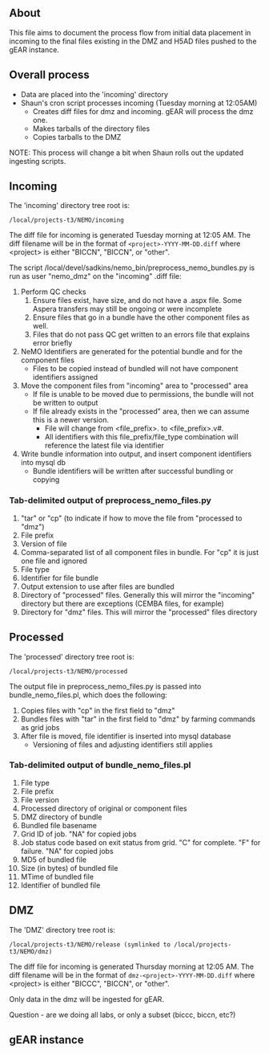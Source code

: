 ## About

This file aims to document the process flow from initial data placement in incoming to the final
files existing in the DMZ and H5AD files pushed to the gEAR instance.

## Overall process

- Data are placed into the 'incoming' directory
- Shaun's cron script processes incoming (Tuesday morning at 12:05AM)
  - Creates diff files for dmz and incoming.  gEAR will process the dmz one.
  - Makes tarballs of the directory files
  - Copies tarballs to the DMZ

NOTE: This process will change a bit when Shaun rolls out the updated ingesting scripts.

## Incoming

The 'incoming' directory tree root is:

    /local/projects-t3/NEMO/incoming

The diff file for incoming is generated Tuesday morning at 12:05 AM.  The diff filename will be in the format of ```<project>-YYYY-MM-DD.diff``` where \<project\> is either "BICCN", "BICCN", or "other".

The script /local/devel/sadkins/nemo_bin/preprocess_nemo_bundles.py is run as user "nemo_dmz" on the "incoming" .diff file:

1. Perform QC checks
    1. Ensure files exist, have size, and do not have a .aspx file.  Some Aspera transfers may still be ongoing or were incomplete
    2. Ensure files that go in a bundle have the other component files as well.
    3. Files that do not pass QC get written to an errors file that explains error briefly
2. NeMO Identifiers are generated for the potential bundle and for the component files
    - Files to be copied instead of bundled will not have component identifiers assigned
3. Move the component files from "incoming" area to "processed" area
    - If file is unable to be moved due to permissions, the bundle will not be written to output
    - If file already exists in the "processed" area, then we can assume this is a newer version.
      - File will change from <file_prefix>.<ext> to <file_prefix>.v#.<ext>
      - All identifiers with this file_prefix/file_type combination will reference the latest file via identifier
4. Write bundle information into output, and insert component identifiers into mysql db
    - Bundle identifiers will be written after successful bundling or copying

### Tab-delimited output of preprocess_nemo_files.py

1. "tar" or "cp" (to indicate if how to move the file from "processed to "dmz")
2. File prefix
3. Version of file
4. Comma-separated list of all component files in bundle.  For "cp" it is just one file and ignored
5. File type
6. Identifier for file bundle
7. Output extension to use after files are bundled
8. Directory of "processed" files.  Generally this will mirror the "incoming" directory but there are exceptions (CEMBA files, for example)
9. Directory for "dmz" files.  This will mirror the "processed" files directory

## Processed

The 'processed' directory tree root is:

    /local/projects-t3/NEMO/processed

The output file in preprocess_nemo_files.py is passed into bundle_nemo_files.pl, which does the following:

1. Copies files with "cp" in the first field to "dmz"
2. Bundles files with "tar" in the first field to "dmz" by farming commands as grid jobs
3. After file is moved, file identifier is inserted into mysql database
    - Versioning of files and adjusting identifiers still applies

### Tab-delimited output of bundle_nemo_files.pl

1. File type
2. File prefix
3. File version
4. Processed directory of original or component files
5. DMZ directory of bundle
6. Bundled file basename
7. Grid ID of job.  "NA" for copied jobs
8. Job status code based on exit status from grid.  "C" for complete. "F" for failure. "NA" for copied jobs
9. MD5 of bundled file
10. Size (in bytes) of bundled file
11. MTime of bundled file
12. Identifier of bundled file

## DMZ

The 'DMZ' directory tree root is:

    /local/projects-t3/NEMO/release (symlinked to /local/projects-t3/NEMO/dmz)

The diff file for incoming is generated Thursday morning at 12:05 AM. The diff filename will be in the format of ```dmz-<project>-YYYY-MM-DD.diff``` where \<project\> is either "BICCC", "BICCN", or "other".

Only data in the dmz will be ingested for gEAR.

Question - are we doing all labs, or only a subset (biccc, biccn, etc?)

## gEAR instance

